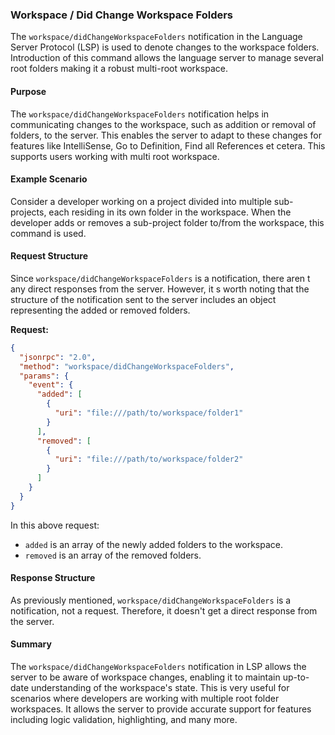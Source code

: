 ### Workspace / Did Change Workspace Folders

The `workspace/didChangeWorkspaceFolders` notification in the Language Server Protocol (LSP) is used to denote changes to the workspace folders. Introduction of this command allows the language server to manage several root folders making it a robust multi-root workspace.

#### Purpose

The `workspace/didChangeWorkspaceFolders` notification helps in communicating changes to the workspace, such as addition or removal of folders, to the server. This enables the server to adapt to these changes for features like IntelliSense, Go to Definition, Find all References et cetera. This supports users working with multi root workspace.

#### Example Scenario

Consider a developer working on a project divided into multiple sub-projects, each residing in its own folder in the workspace. When the developer adds or removes a sub-project folder to/from the workspace, this command is used.

#### Request Structure

Since `workspace/didChangeWorkspaceFolders` is a notification, there aren t any direct responses from the server. However, it s worth noting that the structure of the notification sent to the server includes an object representing the added or removed folders.

**Request:**

```json
{
  "jsonrpc": "2.0",
  "method": "workspace/didChangeWorkspaceFolders",
  "params": {
    "event": {
      "added": [
        {
          "uri": "file:///path/to/workspace/folder1"
        }
      ],
      "removed": [
        {
          "uri": "file:///path/to/workspace/folder2"
        }
      ]
    }
  }
}
```

In this above request:
- `added` is an array of the newly added folders to the workspace.
- `removed` is an array of the removed folders.

#### Response Structure

As previously mentioned, `workspace/didChangeWorkspaceFolders` is a notification, not a request. Therefore, it doesn't get a direct response from the server.

#### Summary

The `workspace/didChangeWorkspaceFolders` notification in LSP allows the server to be aware of workspace changes, enabling it to maintain up-to-date understanding of the workspace's state. This is very useful for scenarios where developers are working with multiple root folder workspaces. It allows the server to provide accurate support for features including logic validation, highlighting, and many more.